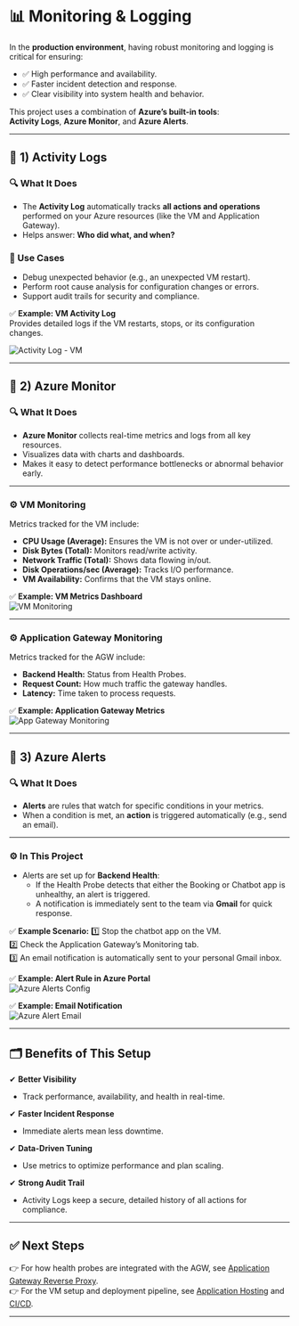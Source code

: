 # 📊 Monitoring & Logging

In the **production environment**, having robust monitoring and logging is critical for ensuring:
- ✅ High performance and availability.
- ✅ Faster incident detection and response.
- ✅ Clear visibility into system health and behavior.

This project uses a combination of **Azure’s built-in tools**:  
**Activity Logs**, **Azure Monitor**, and **Azure Alerts**.

---

## 📌 **1) Activity Logs**

### 🔍 What It Does
- The **Activity Log** automatically tracks **all actions and operations** performed on your Azure resources (like the VM and Application Gateway).
- Helps answer: **Who did what, and when?**

### 📌 Use Cases
- Debug unexpected behavior (e.g., an unexpected VM restart).
- Perform root cause analysis for configuration changes or errors.
- Support audit trails for security and compliance.

✅ **Example: VM Activity Log**  
Provides detailed logs if the VM restarts, stops, or its configuration changes.

![Activity Log - VM](../screenshots/activity-log-vm.png)

---

## 📌 **2) Azure Monitor**

### 🔍 What It Does
- **Azure Monitor** collects real-time metrics and logs from all key resources.
- Visualizes data with charts and dashboards.
- Makes it easy to detect performance bottlenecks or abnormal behavior early.

---

### ⚙️ **VM Monitoring**

Metrics tracked for the VM include:
- **CPU Usage (Average):** Ensures the VM is not over or under-utilized.
- **Disk Bytes (Total):** Monitors read/write activity.
- **Network Traffic (Total):** Shows data flowing in/out.
- **Disk Operations/sec (Average):** Tracks I/O performance.
- **VM Availability:** Confirms that the VM stays online.

✅ **Example: VM Metrics Dashboard**  
![VM Monitoring](../screenshots/vm-monitoring.png)

---

### ⚙️ **Application Gateway Monitoring**

Metrics tracked for the AGW include:
- **Backend Health:** Status from Health Probes.
- **Request Count:** How much traffic the gateway handles.
- **Latency:** Time taken to process requests.

✅ **Example: Application Gateway Metrics**  
![App Gateway Monitoring](../screenshots/appgw-monitoring.png)

---

## 📌 **3) Azure Alerts**

### 🔍 What It Does
- **Alerts** are rules that watch for specific conditions in your metrics.
- When a condition is met, an **action** is triggered automatically (e.g., send an email).

---

### ⚙️ In This Project

- Alerts are set up for **Backend Health**:
  - If the Health Probe detects that either the Booking or Chatbot app is unhealthy, an alert is triggered.
  - A notification is immediately sent to the team via **Gmail** for quick response.

✅ **Example Scenario:**
1️⃣ Stop the chatbot app on the VM.  
2️⃣ Check the Application Gateway’s Monitoring tab.  
3️⃣ An email notification is automatically sent to your personal Gmail inbox.

✅ **Example: Alert Rule in Azure Portal**  
![Azure Alerts Config](../screenshots/azure-alerts.png)

✅ **Example: Email Notification**  
![Azure Alert Email](../screenshots/alert-email.png)

---

## 🗂️ **Benefits of This Setup**

✔ **Better Visibility**  
- Track performance, availability, and health in real-time.

✔ **Faster Incident Response**  
- Immediate alerts mean less downtime.

✔ **Data-Driven Tuning**  
- Use metrics to optimize performance and plan scaling.

✔ **Strong Audit Trail**  
- Activity Logs keep a secure, detailed history of all actions for compliance.

---

## ✅ Next Steps

👉 For how health probes are integrated with the AGW, see [Application Gateway Reverse Proxy](./Application-Gateway.md).  
👉 For the VM setup and deployment pipeline, see [Application Hosting](./Application-Hosting.md) and [CI/CD](./CI-CD-Deployment.md).

---
